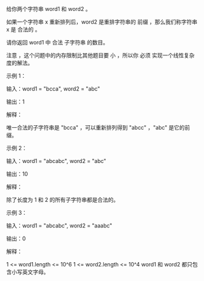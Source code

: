 给你两个字符串 word1 和 word2 。

如果一个字符串 x 重新排列后，word2 是重排字符串的 前缀 ，那么我们称字符串 x 是 合法的 。

请你返回 word1 中 合法 子字符串 的数目。

注意 ，这个问题中的内存限制比其他题目要 小 ，所以你 必须 实现一个线性复杂度的解法。

示例 1：

输入：word1 = "bcca", word2 = "abc"

输出：1

解释：

唯一合法的子字符串是 "bcca" ，可以重新排列得到 "abcc" ，"abc" 是它的前缀。

示例 2：

输入：word1 = "abcabc", word2 = "abc"

输出：10

解释：

除了长度为 1 和 2 的所有子字符串都是合法的。

示例 3：

输入：word1 = "abcabc", word2 = "aaabc"

输出：0

解释：

1 <= word1.length <= 10^6
1 <= word2.length <= 10^4
word1 和 word2 都只包含小写英文字母。
